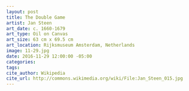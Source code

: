 ```yaml
---
layout: post
title: The Double Game
artist: Jan Steen
art_date: c. 1660-1679
art_type: Oil on Canvas
art_size: 63 cm x 69.5 cm
art_location: Rijksmuseum Amsterdam, Netherlands
image: 11-29.jpg
date: 2016-11-29 12:00:00 -05:00
categories:
tags:
cite_author: Wikipedia
cite_url: http://commons.wikimedia.org/wiki/File:Jan_Steen_015.jpg
---
```

